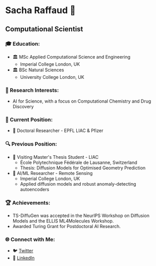 # Sacha Raffaud 🚀
## Computational Scientist

### 🎓 Education:
- 🏛️ MSc Applied Computational Science and Engineering
  - Imperial College London, UK
- 🏛️ BSc Natural Sciences
  - University College London, UK

### 🔬 Research Interests:
- AI for Science, with a focus on Computational Chemistry and Drug Discovery

### 🚀 Current Position:
- 🏢 Doctoral Researcher - EPFL LIAC & Pfizer

### 🔍 Previous Position:
- 🏢 Visiting Master's Thesis Student - LIAC
  - École Polytechnique Fédérale de Lausanne, Switzerland
  - Thesis: Diffusion Models for Optimised Geometry Prediction
- 🏢 AI/ML Researcher - Remote Sensing
  - Imperial College London, UK
  - Applied diffusion models and robust anomaly-detecting autoencoders

### 🏆 Achievements:
- TS-DiffuGen was accepted in the NeurIPS Workshop on Diffusion Models and the ELLIS ML4Molecules Workshop.
- Awarded Turing Grant for Postdoctoral AI Research.

### 🌐 Connect with Me:
- 🐦 [Twitter](https://twitter.com/sacha_rfd)
- 🔗 [LinkedIn](https://www.linkedin.com/in/sacha-raffaud)

